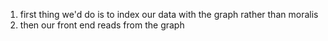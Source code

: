 1. first thing we'd do is to index our data with the graph rather than moralis
2. then our front end reads from the graph
